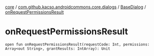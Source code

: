 [core](../../index.md) / [com.github.kacso.androidcommons.core.dialogs](../index.md) / [BaseDialog](index.md) / [onRequestPermissionsResult](.)

# onRequestPermissionsResult

`open fun onRequestPermissionsResult(requestCode: Int, permissions: Array<out String>, grantResults: IntArray): Unit`